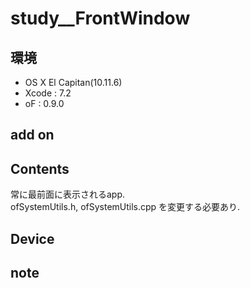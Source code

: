 # study__FrontWindow #

## 環境 ##
*	OS X El Capitan(10.11.6)
*	Xcode : 7.2
*	oF : 0.9.0

## add on ##

## Contents ##
常に最前面に表示されるapp.  
ofSystemUtils.h, ofSystemUtils.cpp を変更する必要あり.  


## Device ##


## note ##






